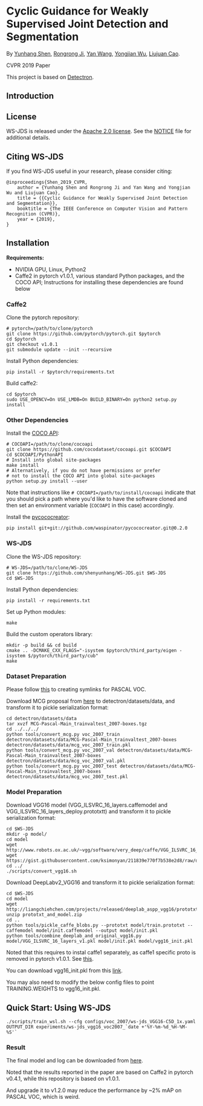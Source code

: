 # Cyclic Guidance for Weakly Supervised Joint Detection and Segmentation

By [Yunhang Shen](), [Rongrong Ji](http://mac.xmu.edu.cn/rrji-en.html), [Yan Wang](http://www.ee.columbia.edu/~yanwang/), [Yongjian Wu](), [Liujuan Cao]().

CVPR 2019 Paper

This project is based on [Detectron](https://github.com/facebookresearch/Detectron).


## Introduction



## License

WS-JDS is released under the [Apache 2.0 license](https://github.com/shenyunhang/WS-JDS/blob/ws-jds/LICENSE). See the [NOTICE](https://github.com/shenyunhang/WS-JDS/blob/ws-jds/NOTICE) file for additional details.


## Citing WS-JDS

If you find WS-JDS useful in your research, please consider citing:

```
@inproceedings{Shen_2019_CVPR,
    author = {Yunhang Shen and Rongrong Ji and Yan Wang and Yongjian Wu and Liujuan Cao},
    title = {{Cyclic Guidance for Weakly Supervised Joint Detection and Segmentation}},
    booktitle = {The IEEE Conference on Computer Vision and Pattern Recognition (CVPR)},
    year = {2019},
}   
```


## Installation

**Requirements:**

- NVIDIA GPU, Linux, Python2
- Caffe2 in pytorch v1.0.1, various standard Python packages, and the COCO API; Instructions for installing these dependencies are found below

### Caffe2

Clone the pytorch repository:

```
# pytorch=/path/to/clone/pytorch
git clone https://github.com/pytorch/pytorch.git $pytorch
cd $pytorch
git checkout v1.0.1
git submodule update --init --recursive
```

Install Python dependencies:

```
pip install -r $pytorch/requirements.txt
```

Build caffe2:

```
cd $pytorch
sudo USE_OPENCV=On USE_LMDB=On BUILD_BINARY=On python2 setup.py install
```


### Other Dependencies

Install the [COCO API](https://github.com/cocodataset/cocoapi):

```
# COCOAPI=/path/to/clone/cocoapi
git clone https://github.com/cocodataset/cocoapi.git $COCOAPI
cd $COCOAPI/PythonAPI
# Install into global site-packages
make install
# Alternatively, if you do not have permissions or prefer
# not to install the COCO API into global site-packages
python setup.py install --user
```

Note that instructions like `# COCOAPI=/path/to/install/cocoapi` indicate that you should pick a path where you'd like to have the software cloned and then set an environment variable (`COCOAPI` in this case) accordingly.

Install the [pycococreator](https://github.com/waspinator/pycococreator):

```
pip install git+git://github.com/waspinator/pycococreator.git@0.2.0
```


### WS-JDS

Clone the WS-JDS repository:

```
# WS-JDS=/path/to/clone/WS-JDS
git clone https://github.com/shenyunhang/WS-JDS.git $WS-JDS
cd $WS-JDS
```

Install Python dependencies:

```
pip install -r requirements.txt
```

Set up Python modules:

```
make
```

Build the custom operators library:

```
mkdir -p build && cd build
cmake .. -DCMAKE_CXX_FLAGS="-isystem $pytorch/third_party/eigen -isystem $/pytorch/third_party/cub"
make
```


### Dataset Preparation
Please follow [this](https://github.com/shenyunhang/WS-JDS/blob/ws-jds/detectron/datasets/data/README.md#creating-symlinks-for-pascal-voc) to creating symlinks for PASCAL VOC.

Download MCG proposal from [here](https://www2.eecs.berkeley.edu/Research/Projects/CS/vision/grouping/mcg/) to detectron/datasets/data, and transform it to pickle serialization format:

```
cd detectron/datasets/data
tar xvzf MCG-Pascal-Main_trainvaltest_2007-boxes.tgz
cd ../../../
python tools/convert_mcg.py voc_2007_train detectron/datasets/data/MCG-Pascal-Main_trainvaltest_2007-boxes detectron/datasets/data/mcg_voc_2007_train.pkl
python tools/convert_mcg.py voc_2007_val detectron/datasets/data/MCG-Pascal-Main_trainvaltest_2007-boxes detectron/datasets/data/mcg_voc_2007_val.pkl
python tools/convert_mcg.py voc_2007_test detectron/datasets/data/MCG-Pascal-Main_trainvaltest_2007-boxes detectron/datasets/data/mcg_voc_2007_test.pkl
```


### Model Preparation

Download VGG16 model (VGG_ILSVRC_16_layers.caffemodel and VGG_ILSVRC_16_layers_deploy.prototxtt) and transform it to pickle serialization format:
```
cd $WS-JDS
mkdir -p model/
cd model
wget http://www.robots.ox.ac.uk/~vgg/software/very_deep/caffe/VGG_ILSVRC_16_layers.caffemodel
wget https://gist.githubusercontent.com/ksimonyan/211839e770f7b538e2d8/raw/ded9363bd93ec0c770134f4e387d8aaaaa2407ce/VGG_ILSVRC_16_layers_deploy.prototxt
cd ../
./scripts/convert_vgg16.sh
```

Download DeepLabv2_VGG16 and transform it to pickle serialization format:
```
cd $WS-JDS
cd model
wget http://liangchiehchen.com/projects/released/deeplab_aspp_vgg16/prototxt_and_model.zip
unzip prototxt_and_model.zip
cd ..
python tools/pickle_caffe_blobs.py --prototxt model/train.prototxt --caffemodel model/init.caffemodel --output model/init.pkl 
python tools/combine_deeplab_and_original_vgg16.py model/VGG_ILSVRC_16_layers_v1.pkl model/init.pkl model/vgg16_init.pkl
```

Noted that this requires to instal caffe1 separately, as caffe1 specific proto is removed in pytorch v1.0.1. 
See [this](https://github.com/pytorch/pytorch/commit/40109b16d0df8248bc01ad08c7ab615310c52d67).

You can download vgg16_init.pkl from this [link](https://1drv.ms/u/s!AodeRhn8mpxoh01lSlZsiNJC-gNP?e=Lgsw5f).

You may also need to modify the below config files to point TRAINING.WEIGHTS to vgg16_init.pkl.


## Quick Start: Using WS-JDS
```
./scripts/train_wsl.sh --cfg configs/voc_2007/ws-jds_VGG16-C5D_1x.yaml OUTPUT_DIR experiments/ws-jds_vgg16_voc2007_`date +'%Y-%m-%d_%H-%M-%S'`
```

### Result
The final model and log can be downloaded from [here](https://1drv.ms/u/s!AodeRhn8mpxoh1bcp7TnmBu31Gow?e=uhuUFT).

Noted that the results reported in the paper are based on Caffe2 in pytorch v0.4.1, while this repository is based on v1.0.1.

And upgrade it to v1.2.0 may reduce the performance by ~2% mAP on PASCAL VOC, which is weird.
